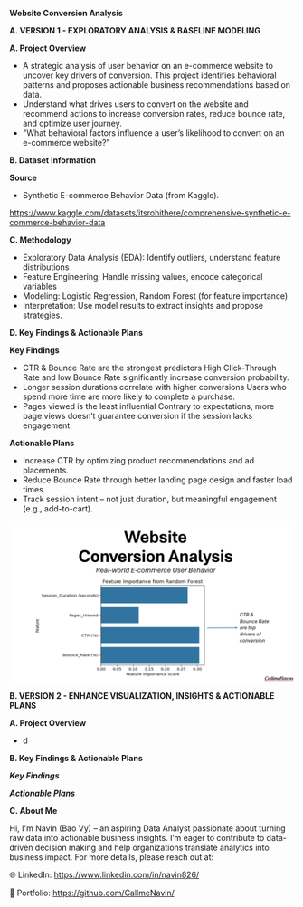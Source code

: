 **Website Conversion Analysis**

**A. VERSION 1 - EXPLORATORY ANALYSIS & BASELINE MODELING**

**A. Project Overview**

- A strategic analysis of user behavior on an e-commerce website to uncover key drivers of conversion. This project identifies behavioral patterns and proposes actionable business recommendations based on data.
- Understand what drives users to convert on the website and recommend actions to increase conversion rates, reduce bounce rate, and optimize user journey.
- "What behavioral factors influence a user’s likelihood to convert on an e-commerce website?"

**B. Dataset Information**

**Source**

- Synthetic E-commerce Behavior Data (from Kaggle).

https://www.kaggle.com/datasets/itsrohithere/comprehensive-synthetic-e-commerce-behavior-data

**C. Methodology**

- Exploratory Data Analysis (EDA): Identify outliers, understand feature distributions
- Feature Engineering: Handle missing values, encode categorical variables
- Modeling: Logistic Regression, Random Forest (for feature importance)
- Interpretation: Use model results to extract insights and propose strategies.

**D. Key Findings & Actionable Plans**

**Key Findings**
- CTR & Bounce Rate are the strongest predictors	High Click-Through Rate and low Bounce Rate significantly increase conversion probability.
- Longer session durations correlate with higher conversions	Users who spend more time are more likely to complete a purchase.
- Pages viewed is the least influential	Contrary to expectations, more page views doesn’t guarantee conversion if the session lacks engagement.

**Actionable Plans**
- Increase CTR by optimizing product recommendations and ad placements.
- Reduce Bounce Rate through better landing page design and faster load times.
- Track session intent – not just duration, but meaningful engagement (e.g., add-to-cart).

![Overview](https://github.com/CallmeNavin/P3_Website-Conversion-Analysis/blob/main/Version%201/Visualization/Overview.png)

**B. VERSION 2 - ENHANCE VISUALIZATION, INSIGHTS & ACTIONABLE PLANS**

**A. Project Overview**

- d

**B. Key Findings & Actionable Plans**

_**Key Findings**_

_**Actionable Plans**_

**C. About Me**

Hi, I'm Navin (Bao Vy) – an aspiring Data Analyst passionate about turning raw data into actionable business insights. I’m eager to contribute to data-driven decision making and help organizations translate analytics into business impact. For more details, please reach out at:

🌐 LinkedIn: https://www.linkedin.com/in/navin826/

📂 Portfolio: https://github.com/CallmeNavin/
